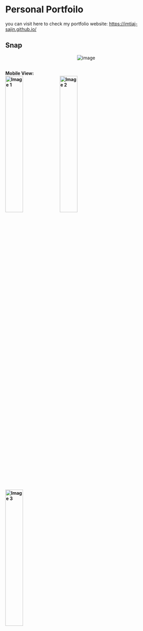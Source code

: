 # Personal Portfoilo
you can visit here to check my portfolio website: https://imtiaj-sajin.github.io/

## Snap
<div align="center">
  
![image](https://github.com/Imtiaj-Sajin/Imtiaj-Sajin.github.io/assets/100506477/fd0e3ecc-0ae4-4f40-9b54-1884ecfff351)
</div
  <div style="text-align:center;"><br> <b> Mobile View: <b></div>
<div>
  <img src="https://github.com/Imtiaj-Sajin/Imtiaj-Sajin.github.io/assets/100506477/c14344ff-7d6c-4aaa-904c-1f637f67b582" alt="Image 1" style="width: 33%;">
  <img src="https://github.com/Imtiaj-Sajin/Imtiaj-Sajin.github.io/assets/100506477/0db21141-cb12-47dd-aa07-3b05d7919c76" alt="Image 2" style="width: 33%;">
  <img src="https://github.com/Imtiaj-Sajin/Imtiaj-Sajin.github.io/assets/100506477/e3609e8d-c54b-474b-81c5-01f7da62fbba" alt="Image 3" style="width: 33%;">
</div>

